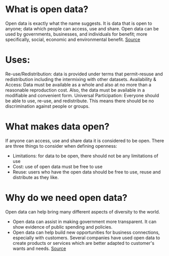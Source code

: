# What is open data? #
Open data is exactly what the name suggests. It is data that is open to anyone; data which people can access, use and share. Open data can be used by governments, businesses, and individuals for benefit; more specifically, social, economic and environmental benefit. [Source](https://www.europeandataportal.eu/elearning/en/module1/#/id/co-01)
# Uses: #
Re-use/Redistribution: data is provided under terms that permit-resuse and redistribution including the intermixing with other datasets. 
Availability & Access: 
Data must be available as a whole and also at no more than a reasonable reproduction cost. Also, the data must be available in a modifiable and convenient form. 
Universal Participation: Everyone should be able to use, re-use, and redistribute. This means there should be no discrimination against people or groups. 
# What makes data open? #
If anyone can access, use and share data it is considered to be open. There are three things to consider when defining openness:
* Limitations: for data to be open, there should not be any limitations of use
* Cost: use of open data must be free to use
* Reuse: users who have the open data should be free to use, reuse and distribute as they like.
# Why do we need open data? #
Open data can help bring many different aspects of diversity to the world. 
* Open data can assist in making government more transparent. It can show evidence of public spending and policies. 
* Open data can help build new opportunities for business connections, especially with customers. Several companies have used open data to create products or services which are better adapted to customer's wants and needs. 
[Source](https://www.europeandataportal.eu/elearning/en/module1/#/id/co-01)